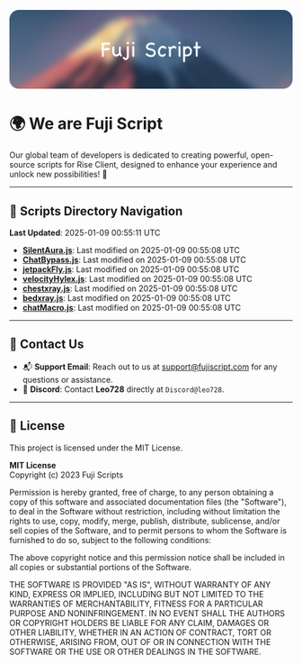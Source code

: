 ![Banner](.github/b.webp)

# 🌍 **We are Fuji Script**

Our global team of developers is dedicated to creating powerful, open-source scripts for Rise Client, designed to enhance your experience and unlock new possibilities! 🌟

---
<!-- SCRIPTS_NAVIGATION_START -->
## 📂 **Scripts Directory Navigation**

**Last Updated**: 2025-01-09 00:55:11 UTC

- **[SilentAura.js](scripts/SilentAura.js)**: Last modified on 2025-01-09 00:55:08 UTC
- **[ChatBypass.js](scripts/ChatBypass.js)**: Last modified on 2025-01-09 00:55:08 UTC
- **[jetpackFly.js](scripts/jetpackFly.js)**: Last modified on 2025-01-09 00:55:08 UTC
- **[velocityHylex.js](scripts/velocityHylex.js)**: Last modified on 2025-01-09 00:55:08 UTC
- **[chestxray.js](scripts/chestxray.js)**: Last modified on 2025-01-09 00:55:08 UTC
- **[bedxray.js](scripts/bedxray.js)**: Last modified on 2025-01-09 00:55:08 UTC
- **[chatMacro.js](scripts/chatMacro.js)**: Last modified on 2025-01-09 00:55:08 UTC

<!-- SCRIPTS_NAVIGATION_END -->

---

## 💬 **Contact Us**  
- 📬 **Support Email**: Reach out to us at [support@fujiscript.com](mailto:support@fujiscript.com) for any questions or assistance.  
- 💬 **Discord**: Contact **Leo728** directly at `Discord@leo728`.

---

## 📜 **License**

This project is licensed under the MIT License.  

**MIT License**  
Copyright (c) 2023 Fuji Scripts  

Permission is hereby granted, free of charge, to any person obtaining a copy of this software and associated documentation files (the "Software"), to deal in the Software without restriction, including without limitation the rights to use, copy, modify, merge, publish, distribute, sublicense, and/or sell copies of the Software, and to permit persons to whom the Software is furnished to do so, subject to the following conditions:  

The above copyright notice and this permission notice shall be included in all copies or substantial portions of the Software.  

THE SOFTWARE IS PROVIDED "AS IS", WITHOUT WARRANTY OF ANY KIND, EXPRESS OR IMPLIED, INCLUDING BUT NOT LIMITED TO THE WARRANTIES OF MERCHANTABILITY, FITNESS FOR A PARTICULAR PURPOSE AND NONINFRINGEMENT. IN NO EVENT SHALL THE AUTHORS OR COPYRIGHT HOLDERS BE LIABLE FOR ANY CLAIM, DAMAGES OR OTHER LIABILITY, WHETHER IN AN ACTION OF CONTRACT, TORT OR OTHERWISE, ARISING FROM, OUT OF OR IN CONNECTION WITH THE SOFTWARE OR THE USE OR OTHER DEALINGS IN THE SOFTWARE.  
